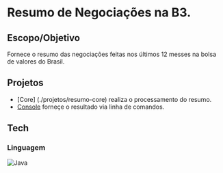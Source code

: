 # Resumo de Negociações na B3.

## Escopo/Objetivo

Fornece o resumo das negociações feitas nos últimos 12 messes na bolsa de valores do Brasil.

## Projetos
- [Core] (./projetos/resumo-core) realiza o processamento do resumo.
- [Console](./projetos/resumo-console) forneçe o resultado via linha de comandos.

## Tech

### Linguagem

![Java](https://img.shields.io/badge/Java-ED8B00?style=for-the-badge&logo=java&logoColor=white)
